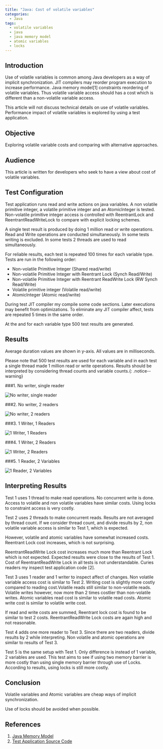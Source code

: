 ```yaml
---
title: "Java: Cost of volatile variables"
categories:
  - Java
tags:
  - volatile variables
  - java
  - java memory model
  - atomic variables
  - locks
---
```


## Introduction

Use of volatile variables is common among Java developers as a way of implicit synchronization. JIT compilers may reorder program execution to increase performance. Java memory model[1] constraints reordering of volatile variables. Thus volatile variable access should has a cost which is different than a non-volatile variable access.

This article will not discuss technical details on use of volatile variables. Performance impact of volatile variables is explored by using a test application.

## Objective

Exploring volatile variable costs and comparing with alternative approaches.

## Audience

This article is written for developers who seek to have a view about cost of volatile variables.

## Test Configuration

Test application runs read and write actions on java variables. A non volatile primitive integer, a volatile primitive integer and an AtomicInteger is tested. Non-volatile primitive integer access is controlled with ReentrantLock and ReentrantReadWriteLock  to compare with explicit locking schemes.

A single test result is produced by doing 1 million read or write operations. Read and Write operations are conducted simultaneously. In some tests writing is excluded. In some tests 2 threads are used to read simultaneously.

For reliable results, each test is repeated 100 times for each variable type. Tests are run in the following order:

* Non-volatile Primitive Integer (Shared read/write)
* Non-volatile Primitive Integer with Reentrant Lock (Synch Read/Write)
* Non-volatile Primitive Integer with Reentrant ReadWrite Lock (RW Synch Read/Write)
* Volatile primitive integer (Volatile read/write)
* AtomicInteger (Atomic read/write)

During test JIT compiler my compile some code sections. Later executions may benefit from optimizations. To eliminate any JIT compiler affect, tests are repeated 5 times in the same order.

At the and for each variable type 500 test results are generated.

## Results

Average duration values are shown in y-axis. All values are in milliseconds. 

Please note that 500 test results are used for each variable and in each test a single thread made 1 million read or write operations. Results should be interpreted by considering thread counts and variable counts.{: .notice--warning}

###1. No writer, single reader

![No writer, single reader](https://1.bp.blogspot.com/-omjyDWEiNr4/XgR-Q3_Fu2I/AAAAAAAAD4k/5dARONSz6cs1g-qVHocycCADUj_BJ8xqwCLcBGAsYHQ/s1600/single_reader.png)

###2. No writer, 2 readers

![No writer, 2 readers](https://1.bp.blogspot.com/-WJuQ53IQHTk/XgR-vJ6tfqI/AAAAAAAAD4s/vuFlmYJDLHow6jCMfGdFoXIGrsD7uUzUACLcBGAsYHQ/s1600/2reader.png)

###3. 1 Writer, 1 Readers

![1 Writer, 1 Readers](https://1.bp.blogspot.com/-TuOFKDMVtuU/XgSLO5MHnxI/AAAAAAAAD5Y/H-8uwuLMnbEEJYdyK63dK7xTZdweb8W9wCLcBGAsYHQ/s1600/1reader1writer.png)

###4. 1 Writer, 2 Readers

![1 Writer, 2 Readers](https://1.bp.blogspot.com/-g9yEHpFfmPw/XgR_b1R4wTI/AAAAAAAAD44/X5WKzoyCWJATeJ_AcC9_3YkPmjkKkYqSQCLcBGAsYHQ/s640/2reader1writer.png)

###5. 1 Reader, 2 Variables

![1 Reader, 2 Variables](https://1.bp.blogspot.com/-FpRk3wFkbYI/XgR_lvBoxYI/AAAAAAAAD48/62dYspqlahg3mYW7IrF2RwjXV8rjsXQQgCLcBGAsYHQ/s1600/single_reader_2_reads.png)


## Interpreting Results

Test 1 uses 1 thread to make read operations. No concurrent write is done. Access to volatile and non volatile variables have similar costs. Using locks to constraint access is very costly.

Test 2 uses 2 threads to make concurrent reads. Results are not averaged by thread count. If we consider thread count, and divide results by 2, non volatile variable access is similar to  Test 1, which is expected.

However, volatile and atomic variables have somewhat increased costs. Reentrant Lock cost increases, which is not surprising.

ReentrantReadWrite Lock cost  increases much more than Reentrant Lock which is not expected. Expected results were close to the results of Test 1. Cost of ReentrantReadWrite Lock in all tests is not understandable. Curies readers my inspect test application code [2].

Test 3 uses 1 reader and 1 writer to inspect affect of changes. Non volatile variable access cost is similar to Test 2. Writing cost is slightly more costly compared to reading cost.Volatile reads still similar to non-volatile reads. Volatile writes however, now more than 2 times costlier than non-volatile writes. Atomic variables read cost is similar to volatile read costs. Atomic write cost is similar to volatile write cost.

If read and write costs are summed, Reentrant lock cost is found to be similar to test 2 costs. ReentrantReadWrite Lock costs are again high and not reasonable.

Test 4 adds one more reader to Test 3. Since there are two readers, divide results by 2 while interpreting. Non volatile and atomic operations are similar to results of Test 3.

Test 5 is the same setup with Test 1. Only difference is instead of 1 variable, 2 variables are used. This test aims to see if using two memory barrier is more costly than using single memory barrier through use of Locks. According to results, using locks is still more costly.

## Conclusion

Volatile variables and Atomic variables are cheap ways of implicit synchronization.

Use of locks should be avoided when possible.

## References

1. [Java Memory Model](https://docs.oracle.com/javase/specs/jls/se8/html/jls-17.html#jls-17.4)
2. [Test Application Source Code](https://github.com/habanoz/java-volatile-test)




